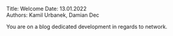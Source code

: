 Title: Welcome
Date: 13.01.2022  
Authors: Kamil Urbanek, Damian Dec

You are on a blog dedicated development in regards to network.

